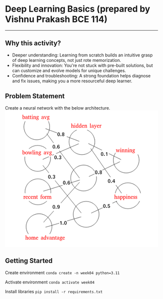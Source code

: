 # Deep Learning Basics (prepared by Vishnu Prakash BCE 114)

___
## Why this activity?
- Deeper understanding: Learning from scratch builds an intuitive grasp of deep learning concepts, not just rote memorization.
- Flexibility and innovation: You're not stuck with pre-built solutions, but can customize and evolve models for unique challenges.
- Confidence and troubleshooting: A strong foundation helps diagnose and fix issues, making you a more resourceful deep learner.


## Problem Statement
Create a neural network with the below architecture.
![Alt text](image-1.png)



## Getting Started
Create environment
`conda create -n week04 python=3.11`

Activate environment
`conda activate week04`

Install libraries
`pip install -r requirements.txt`
